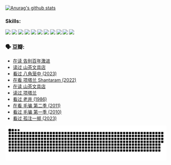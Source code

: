 
[![Anurag's github stats](https://github-readme-stats.vercel.app/api?username=w940853815)](https://github.com/anuraghazra/github-readme-stats)

### Skills:

<code><img height="32" src="https://cdn.jsdelivr.net/npm/simple-icons@v5/icons/python.svg"></code>
<code><img height="32" src="https://cdn.jsdelivr.net/npm/simple-icons@v5/icons/javascript.svg"></code>
<code><img height="32" src="https://cdn.jsdelivr.net/npm/simple-icons@v5/icons/django.svg"></code>
<code><img height="32" src="https://cdn.jsdelivr.net/npm/simple-icons@v5/icons/flask.svg"></code>
<code><img height="32" src="https://cdn.jsdelivr.net/npm/simple-icons@v5/icons/vuetify.svg"></code>
<code><img height="32" src="https://cdn.jsdelivr.net/npm/simple-icons@v5/icons/git.svg"></code>
<code><img height="32" src="https://cdn.jsdelivr.net/npm/simple-icons@v5/icons/docker.svg"></code>
<code><img height="32" src="https://cdn.jsdelivr.net/npm/simple-icons@v5/icons/postgresql.svg"></code>
<code><img height="32" src="https://cdn.jsdelivr.net/npm/simple-icons@v5/icons/elasticsearch.svg"></code>
<code><img height="32" src="https://cdn.jsdelivr.net/npm/simple-icons@v5/icons/macos.svg"></code>
<code><img height="32" src="https://cdn.jsdelivr.net/npm/simple-icons@v5/icons/linux.svg"></code>

### 🗣 豆瓣:

<!-- DOUBAN-ACTIVITIES:START -->
- [在读 告别百年激进](https://www.douban.com/people/136069238/status/4374953075/?_i=95558091)
- [读过 山茶文具店](https://www.douban.com/people/136069238/status/4374952154/?_i=95558091)
- [看过 八角笼中‎ (2023)](https://www.douban.com/people/136069238/status/4367541707/?_i=95558091)
- [在看 项塔兰 Shantaram‎ (2022)](https://www.douban.com/people/136069238/status/4365497032/?_i=95558091)
- [在读 山茶文具店](https://www.douban.com/people/136069238/status/4364620725/?_i=95558091)
- [读过 项塔兰](https://www.douban.com/people/136069238/status/4364620288/?_i=95558091)
- [看过 老井‎ (1986)](https://www.douban.com/people/136069238/status/4362366672/?_i=95558091)
- [在看 毛骗 第二季‎ (2011)](https://www.douban.com/people/136069238/status/4355752869/?_i=95558091)
- [看过 毛骗 第一季‎ (2010)](https://www.douban.com/people/136069238/status/4355752667/?_i=95558091)
- [看过 孤注一掷‎ (2023)](https://www.douban.com/people/136069238/status/4354774568/?_i=95558091)
<!-- DOUBAN-ACTIVITIES:END -->


![Snake animation](https://raw.githubusercontent.com/w940853815/w940853815/output/github-contribution-grid-snake.svg)

<!--
**w940853815/w940853815** is a ✨ _special_ ✨ repository because its `README.md` (this file) appears on your GitHub profile.

Here are some ideas to get you started:

- 🔭 I’m currently working on ...
- 🌱 I’m currently learning ...
- 👯 I’m looking to collaborate on ...
- 🤔 I’m looking for help with ...
- 💬 Ask me about ...
- 📫 How to reach me: ...
- 😄 Pronouns: ...
- ⚡ Fun fact: ...
-->
